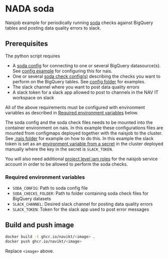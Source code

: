 # NADA soda
Naisjob example for periodically running [soda](https://github.com/sodadata/soda-core) checks against BigQuery tables and posting data quality errors to slack.

## Prerequisites
The python script requires 

- A [soda config](https://docs.soda.io/soda/connect-bigquery.html#connection-configuration) for connecting to one or several BigQuery datasource(s). See [config example](https://github.com/navikt/nada-soda/blob/main/.local/soda-config/config.yaml) for configuring this for nais.
- One or several [soda check config(s)](https://docs.soda.io/soda-cl/soda-cl-overview.html) describing the checks you want to perform on the BigQuery tables. See [config folder](https://github.com/navikt/nada-soda/tree/main/.local/soda-checks) for examples.
- The slack channel where you want to post data quality errors
- A slack token for a slack app allowed to post to channels in the NAV IT workspace on slack

All of the above requirements must be configured with environment variables as described in [Required environment variables](#required-environment-variables) below.

The soda config and the soda check files needs to be mounted into the container environment on nais. In this example these configurations files are mounted from configmaps deployed together with the naisjob to the cluster. See [.nais folder](https://github.com/navikt/nada-soda/tree/main/.nais) for example on how to do this. In this example the slack token is set as an [environment variable from a secret](https://github.com/navikt/nada-soda/blob/main/.nais/naisjob.yaml#L30) in the cluster deployed manually where the key in the secret is `SLACK_TOKEN`.

You will also need additional [project level iam roles](https://github.com/navikt/nada-soda/blob/main/.nais/naisjob.yaml#L32-L47) for the naisjob service account in order to be allowed to perform the soda checks.

### Required environment variables
- `SODA_CONFIG`: Path to soda config file
- `SODA_CHECKS_FOLDER`: Path to folder containing soda check files for BigQuery datasets
- `SLACK_CHANNEL`: Desired slack channel for posting data quality errors
- `SLACK_TOKEN`: Token for the slack app used to post error messages

## Build and push image
````bash
docker build -t ghcr.io/navikt/<image> .
docker push ghcr.io/navikt/<image>
````
Replace `<image>` above.